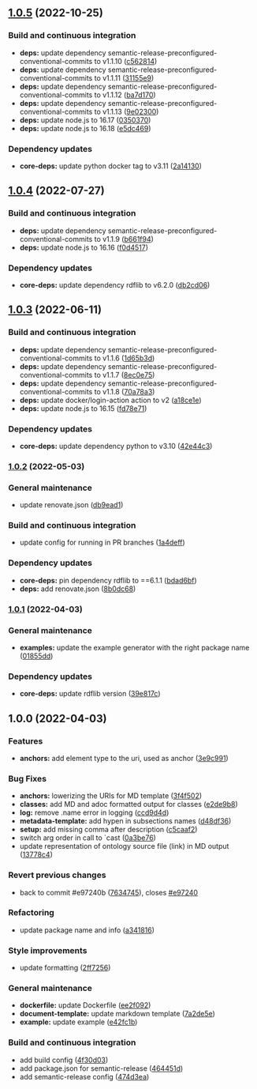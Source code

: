 ## [1.0.5](https://github.com/ashleycaselli/pyLODE.md/compare/1.0.4...1.0.5) (2022-10-25)


### Build and continuous integration

* **deps:** update dependency semantic-release-preconfigured-conventional-commits to v1.1.10 ([c562814](https://github.com/ashleycaselli/pyLODE.md/commit/c5628145849ae8be47054d71e2f34d5e1233636e))
* **deps:** update dependency semantic-release-preconfigured-conventional-commits to v1.1.11 ([31155e9](https://github.com/ashleycaselli/pyLODE.md/commit/31155e916088edea3bb5c791ffa37730ceef9d62))
* **deps:** update dependency semantic-release-preconfigured-conventional-commits to v1.1.12 ([ba7d170](https://github.com/ashleycaselli/pyLODE.md/commit/ba7d170eaa0172a127e085095598ba7cf5da9a7a))
* **deps:** update dependency semantic-release-preconfigured-conventional-commits to v1.1.13 ([9e02300](https://github.com/ashleycaselli/pyLODE.md/commit/9e023008358a7ab771e2a5c709c362479981ae40))
* **deps:** update node.js to 16.17 ([0350370](https://github.com/ashleycaselli/pyLODE.md/commit/03503700db0465e45de65a6759a6efa7db502437))
* **deps:** update node.js to 16.18 ([e5dc469](https://github.com/ashleycaselli/pyLODE.md/commit/e5dc46960f03515cb7e41d1707de1f2798eeae3e))


### Dependency updates

* **core-deps:** update python docker tag to v3.11 ([2a14130](https://github.com/ashleycaselli/pyLODE.md/commit/2a141300a48e50cc226afe940b2a32d481497f09))

## [1.0.4](https://github.com/ashleycaselli/pyLODE.md/compare/1.0.3...1.0.4) (2022-07-27)


### Build and continuous integration

* **deps:** update dependency semantic-release-preconfigured-conventional-commits to v1.1.9 ([b661f94](https://github.com/ashleycaselli/pyLODE.md/commit/b661f940669d3ab0fe4dbebaed3eb2406653a065))
* **deps:** update node.js to 16.16 ([f0d4517](https://github.com/ashleycaselli/pyLODE.md/commit/f0d4517e382c191cf47c5c11dbc08c40655b077b))


### Dependency updates

* **core-deps:** update dependency rdflib to v6.2.0 ([db2cd06](https://github.com/ashleycaselli/pyLODE.md/commit/db2cd0644ab43eff8d8acf35fb85cfb7a2a56e98))

## [1.0.3](https://github.com/ashleycaselli/pyLODE.md/compare/1.0.2...1.0.3) (2022-06-11)


### Build and continuous integration

* **deps:** update dependency semantic-release-preconfigured-conventional-commits to v1.1.6 ([1d65b3d](https://github.com/ashleycaselli/pyLODE.md/commit/1d65b3d9c8dbafa3076cb43e82a066551af234d3))
* **deps:** update dependency semantic-release-preconfigured-conventional-commits to v1.1.7 ([8ec0e75](https://github.com/ashleycaselli/pyLODE.md/commit/8ec0e7595191b1e6312ebd6f5c3abba1ca331e80))
* **deps:** update dependency semantic-release-preconfigured-conventional-commits to v1.1.8 ([70a78a3](https://github.com/ashleycaselli/pyLODE.md/commit/70a78a3fb3f9a1a28138e3fa5e6ca8368f8545b8))
* **deps:** update docker/login-action action to v2 ([a18ce1e](https://github.com/ashleycaselli/pyLODE.md/commit/a18ce1ebe04995725fe082019be40f2d6923e6f1))
* **deps:** update node.js to 16.15 ([fd78e71](https://github.com/ashleycaselli/pyLODE.md/commit/fd78e71d38b603423eef562bc9553ad4dd217d23))


### Dependency updates

* **core-deps:** update dependency python to v3.10 ([42e44c3](https://github.com/ashleycaselli/pyLODE.md/commit/42e44c31aeaaceb0a53b7958950077ff5202e96d))

### [1.0.2](https://github.com/ashleycaselli/pyLODE.md/compare/1.0.1...1.0.2) (2022-05-03)


### General maintenance

* update renovate.json ([db9ead1](https://github.com/ashleycaselli/pyLODE.md/commit/db9ead100bf061b5921fb86c8b6e86ca3c3b62eb))


### Build and continuous integration

* update config for running in PR branches ([1a4deff](https://github.com/ashleycaselli/pyLODE.md/commit/1a4deff903a5982a2036ca3e0b3e76208ebe1701))


### Dependency updates

* **core-deps:** pin dependency rdflib to ==6.1.1 ([bdad6bf](https://github.com/ashleycaselli/pyLODE.md/commit/bdad6bfb14adbe2e0089d37b181bf3a9bc7cfccb))
* **deps:** add renovate.json ([8b0dc68](https://github.com/ashleycaselli/pyLODE.md/commit/8b0dc68137625d70627369429cc34f7e7a43bc70))

### [1.0.1](https://github.com/ashleycaselli/pyLODE.md/compare/1.0.0...1.0.1) (2022-04-03)


### General maintenance

* **examples:** update the example generator with the right package name ([01855dd](https://github.com/ashleycaselli/pyLODE.md/commit/01855ddcd6bdefeafcf00cda210f607a8a4c7caa))


### Dependency updates

* **core-deps:** update rdflib version ([39e817c](https://github.com/ashleycaselli/pyLODE.md/commit/39e817c2912f52b3f410c4038f6bed93b7e871d9))

## 1.0.0 (2022-04-03)


### Features

* **anchors:** add element type to the uri, used as anchor ([3e9c991](https://github.com/ashleycaselli/pyLODE.md/commit/3e9c991e197f1562f4000dd7808c2eb8f414e792))


### Bug Fixes

* **anchors:** lowerizing the URIs for MD template ([3f4f502](https://github.com/ashleycaselli/pyLODE.md/commit/3f4f502c5acc10febd8b3b83cabcf37e4a034bf8))
* **classes:** add MD and adoc formatted output for classes ([e2de9b8](https://github.com/ashleycaselli/pyLODE.md/commit/e2de9b820b15393c03a15858c7ee969d9d40cb7c))
* **log:** remove .name error in logging ([ccd9d4d](https://github.com/ashleycaselli/pyLODE.md/commit/ccd9d4dfff524aa2a21048a1c9a5dd06d2338def))
* **metadata-template:** add hypen in subsections names ([d48df36](https://github.com/ashleycaselli/pyLODE.md/commit/d48df367663b8b8e928cd66c4af2e3e711241d3e))
* **setup:** add missing comma after description ([c5caaf2](https://github.com/ashleycaselli/pyLODE.md/commit/c5caaf29b8e86ade756e39035c06a7202c11eb1d))
* switch arg order in call to `cast ([0a3be76](https://github.com/ashleycaselli/pyLODE.md/commit/0a3be76fd1f6c5e0b66b21f410ba0a3acdf12ab8))
* update representation of ontology source file (link) in MD output ([13778c4](https://github.com/ashleycaselli/pyLODE.md/commit/13778c46242980c9411b69a12aa02b669f9b6693))


### Revert previous changes

* back to commit #e97240b ([7634745](https://github.com/ashleycaselli/pyLODE.md/commit/76347450df52b30373be3cdea84d0e927046a8ef)), closes [#e97240](https://github.com/ashleycaselli/pyLODE.md/issues/e97240)


### Refactoring

* update package name and info ([a341816](https://github.com/ashleycaselli/pyLODE.md/commit/a341816eddc14f8bcc0c7e9bcaeb31692e978207))


### Style improvements

* update formatting ([2ff7256](https://github.com/ashleycaselli/pyLODE.md/commit/2ff725636ba4425a3dee7b6bc413c8e2b8f8f9f3))


### General maintenance

* **dockerfile:** update Dockerfile ([ee2f092](https://github.com/ashleycaselli/pyLODE.md/commit/ee2f09266ccbbd1af78b2d76867f6c7473b72b80))
* **document-template:** update markdown template ([7a2de5e](https://github.com/ashleycaselli/pyLODE.md/commit/7a2de5e08e78a265af3e9c3ea46f06bf482ca7bc))
* **example:** update example ([e42fc1b](https://github.com/ashleycaselli/pyLODE.md/commit/e42fc1b9f921e57816c756e72cbea0f518e17745))


### Build and continuous integration

* add build config ([4f30d03](https://github.com/ashleycaselli/pyLODE.md/commit/4f30d038d73f90d52e014bc1ed624c9ca55f3dec))
* add package.json for semantic-release ([464451d](https://github.com/ashleycaselli/pyLODE.md/commit/464451dcfa6cfb6921a28ec77f61e904f4b08071))
* add semantic-release config ([474d3ea](https://github.com/ashleycaselli/pyLODE.md/commit/474d3eab3381932210d66c9ea4e8505083a8d855))
